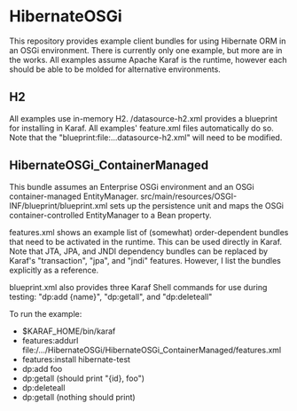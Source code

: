 HibernateOSGi
=============

This repository provides example client bundles for using Hibernate ORM in an OSGi environment.  There is currently only one example, but more are in the works.  All examples assume Apache Karaf is the runtime, however each should be able to be molded for alternative environments.

H2
--

All examples use in-memory H2.  /datasource-h2.xml provides a blueprint for installing in Karaf.  All examples' feature.xml files automatically do so.  Note that the "blueprint:file:...datasource-h2.xml" will need to be modified.

HibernateOSGi_ContainerManaged
------------------------------

This bundle assumes an Enterprise OSGi environment and an OSGi container-managed EntityManager.  src/main/resources/OSGI-INF/blueprint/blueprint.xml sets up the persistence unit and maps the OSGi container-controlled EntityManager to a Bean property.

features.xml shows an example list of (somewhat) order-dependent bundles that need to be activated in the runtime.  This can be used directly in Karaf.  Note that JTA, JPA, and JNDI dependency bundles can be replaced by Karaf's "transaction", "jpa", and "jndi" features.  However, I list the bundles explicitly as a reference.

blueprint.xml also provides three Karaf Shell commands for use during testing:  "dp:add {name}", "dp:getall", and "dp:deleteall"

To run the example:
<ul>
<li>$KARAF_HOME/bin/karaf</li>
<li>features:addurl file:/.../HibernateOSGi/HibernateOSGi_ContainerManaged/features.xml</li>
<li>features:install hibernate-test</li>
<li>dp:add foo</li>
<li>dp:getall (should print "{id}, foo")</li>
<li>dp:deleteall</li>
<li>dp:getall (nothing should print)</li>
</ul>
